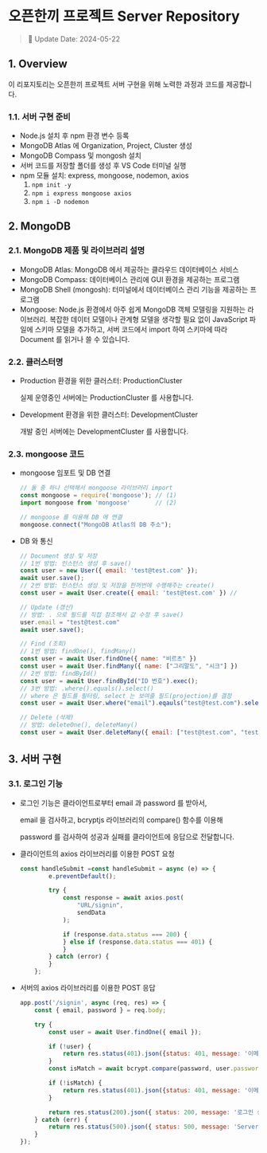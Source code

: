 # 오픈한끼 프로젝트 Server Repository

> 📅 Update Date: 2024-05-22
> 

## 1. Overview

이 리포지토리는 오픈한끼 프로젝트 서버 구현을 위해 노력한 과정과 코드를 제공합니다.

### 1.1. 서버 구현 준비

- Node.js 설치 후 npm 환경 변수 등록
- MongoDB Atlas 에 Organization, Project, Cluster 생성
- MongoDB Compass 및 mongosh 설치
- 서버 코드를 저장할 폴더를 생성 후 VS Code 터미널 실행
- npm 모듈 설치: express, mongoose, nodemon, axios
    1. `npm init -y`
    2. `npm i express mongoose axios`
    3. `npm i -D nodemon`

## 2. MongoDB

### 2.1. MongoDB 제품 및 라이브러리 설명

- MongoDB Atlas: MongoDB 에서 제공하는 클라우드 데이터베이스 서비스
- MongoDB Compass: 데이터베이스 관리에 GUI 환경을 제공하는 프로그램
- MongoDB Shell (mongosh): 터미널에서 데이터베이스 관리 기능을 제공하는 프로그램
- Mongoose: Node.js 환경에서 아주 쉽게 MongoDB 객체 모델링을 지원하는 라이브러리. 복잡한 데이터 모델이나 관계형 모델을 생각할 필요 없이 JavaScript 파일에 스키마 모델을 추가하고, 서버 코드에서 import 하여 스키마에 따라 Document 를 읽거나 쓸 수 있습니다.

### 2.2. 클러스터명

- Production 환경을 위한 클러스터: ProductionCluster
    
    실제 운영중인 서버에는 ProductionCluster 를 사용합니다.
    
- Development 환경을 위한 클러스터: DevelopmentCluster
    
    개발 중인 서버에는 DevelopmentCluster 를 사용합니다.
    

### 2.3. mongoose 코드

- mongoose 임포트 및 DB 연결
    
    ```jsx
    // 둘 중 하나 선택해서 mongoose 라이브러리 import
    const mongoose = require('mongoose'); // (1)
    import mongoose from 'mongoose'       // (2)
    
    // mongoose 를 이용해 DB 에 연결
    mongoose.connect("MongoDB Atlas의 DB 주소");
    ```
    
- DB 와 통신
    
    ```jsx
    // Document 생성 및 저장
    // 1번 방법: 인스턴스 생성 후 save()
    const user = new User({ email: 'test@test.com' });
    await user.save();
    // 2번 방법: 인스턴스 생성 및 저장을 한꺼번에 수행해주는 create()
    const user = await User.create({ email: 'test@test.com' }) //
    
    // Update (갱신)
    // 방법: . 으로 필드를 직접 참조해서 값 수정 후 save()
    user.email = "test@test.com"
    await user.save();
    
    // Find (조회)
    // 1번 방법: findOne(), findMany()
    const user = await User.findOne({ name: "비르츠" })
    const user = await User.findMany({ name: ["그리말도", "시크"] })
    // 2번 방법: findById()
    const user = await User.findById("ID 번호").exec();
    // 3번 방법: .where().equals().select()
    // where 은 필드를 필터링, select 는 보여줄 필드(projection)를 결정
    const user = await User.where("email").eqauls("test@test.com").select("name");
    
    // Delete (삭제)
    // 방법: deleteOne(), deleteMany()
    const user = await User.deleteMany({ email: ["test@test.com", "test2@test.com"] });
    ```
    

## 3. 서버 구현

### 3.1. 로그인 기능

- 로그인 기능은 클라이언트로부터 email 과 password 를 받아서,
    
    email 을 검사하고, bcryptjs 라이브러리의 compare() 함수를 이용해
    
    password 를 검사하여 성공과 실패를 클라이언트에 응답으로 전달합니다.
    
- 클라이언트의 axios 라이브러리를 이용한 POST 요청
    
    ```jsx
    const handleSubmit =const handleSubmit = async (e) => {
            e.preventDefault();
    
            try {
                const response = await axios.post(
                    "URL/signin",
                    sendData
                );
    
                if (response.data.status === 200) {
                } else if (response.data.status === 401) {
                }
            } catch (error) {
            }
        };
    ```
    
- 서버의 axios 라이브러리를 이용한 POST 응답
    
    ```jsx
    app.post('/signin', async (req, res) => {
        const { email, password } = req.body;
    
        try {
            const user = await User.findOne({ email });
    
            if (!user) {
                return res.status(401).json({status: 401, message: '이메일 혹은 패스워드가 일치하지 않습니다.'});
            }
            const isMatch = await bcrypt.compare(password, user.password);
    
            if (!isMatch) {
                return res.status(401).json({status: 401, message: '이메일 혹은 패스워드가 일치하지 않습니다.'});
            }
    
            return res.status(200).json({ status: 200, message: '로그인 성공' });
        } catch (err) {
            return res.status(500).json({ status: 500, message: 'Server error'});
        }
    });
    ```
